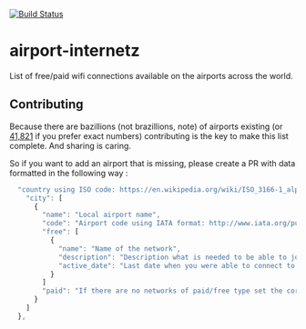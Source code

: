 [![Build Status](https://travis-ci.org/siemiatj/airport-internetz.svg?branch=master)](https://travis-ci.org/siemiatj/airport-internetz)

# airport-internetz
List of free/paid wifi connections available on the airports across the world.

## Contributing
Because there are bazillions (not brazillions, note) of airports existing (or [41,821](https://www.cia.gov/library/publications/the-world-factbook/fields/2053.html) if you prefer exact numbers) contributing is the key to make this list complete. And sharing is caring.

So if you want to add an airport that is missing, please create a PR with data formatted in the following way :

```javascript
  "country using ISO code: https://en.wikipedia.org/wiki/ISO_3166-1_alpha-2": {
    "city": [
      {
        "name": "Local airport name",
        "code": "Airport code using IATA format: http://www.iata.org/publications/Pages/code-search.aspx",
        "free": [
          {
            "name": "Name of the network",
            "description": "Description what is needed to be able to join (or what is the cost of access)",
            "active_date": "Last date when you were able to connect to this network in the following format : ''yyyy, mm, dd'"
          }
        ]
        "paid": "If there are no networks of paid/free type set the corresponding key to false"
      }
    ]
  },
```
